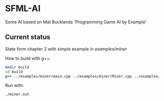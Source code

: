 # SFML-AI
Some AI based on Mat Bucklands 'Programming Game AI by Example'

## Current status
State form chapter 2 with simple example in *examples/miner*

How to build with g++:
```bash
mkdir build
cd build
g++ ../examples/miner/main.cpp ../examples/miner/Miner.cpp ../examples/miner/MinerStates.cpp -o miner.out
```
Run with:
```bash
./miner.out
```